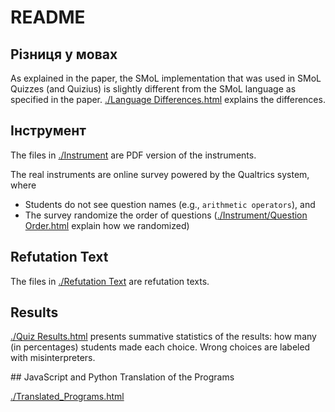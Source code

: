 # README

## Різниця у мовах

<p>As explained in the paper, the SMoL implementation that was used in
SMoL Quizzes (and Quizius) is slightly different from the SMoL language
as specified in the paper. <a
href="./Language%20Differences.html">./Language Differences.html</a>
explains the differences.</p>


## Інструмент
<p>The files in <a href="./Instrument/">./Instrument</a> are PDF version
of the instruments.</p>
<p>The real instruments are online survey powered by the Qualtrics
system, where</p>
<ul>
<li>Students do not see question names (e.g.,
<code>arithmetic operators</code>), and</li>
<li>The survey randomize the order of questions (<a
href="./Instrument/Question%20Order.html">./Instrument/Question
Order.html</a> explain how we randomized)</li>
</ul>

## Refutation Text
<p>The files in <a href="./Refutation%20Text">./Refutation Text</a> are
refutation texts.</p>

## Results

<p><a href="./Quiz%20Results.html">./Quiz Results.html</a> presents
summative statistics of the results: how many (in percentages) students
made each choice. Wrong choices are labeled with misinterpreters.</p>
## JavaScript and Python Translation of the Programs
<p><a
href="./Translated_Programs.html">./Translated_Programs.html</a></p>
